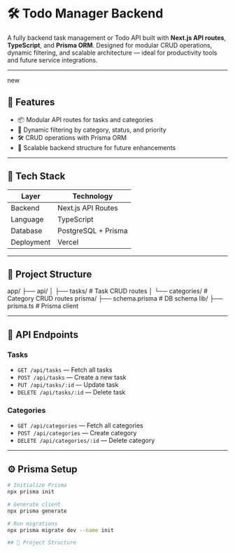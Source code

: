# 🛠️ Todo Manager Backend

A fully backend task management or Todo API built with **Next.js API routes**, **TypeScript**, and **Prisma ORM**. Designed for modular CRUD operations, dynamic filtering, and scalable architecture — ideal for productivity tools and future service integrations.

---



new
## 🚀 Features

- 📦 Modular API routes for tasks and categories
- 🧠 Dynamic filtering by category, status, and priority
- 🛠️ CRUD operations with Prisma ORM
- 🧱 Scalable backend structure for future enhancements

---

## 🧰 Tech Stack

| Layer      | Technology          |
| ---------- | ------------------- |
| Backend    | Next.js API Routes  |
| Language   | TypeScript          |
| Database   | PostgreSQL + Prisma |
| Deployment | Vercel              |

---

## 📂 Project Structure

app/ ├── api/ │ ├── tasks/ # Task CRUD routes │ └── categories/ # Category CRUD routes prisma/ ├── schema.prisma # DB schema lib/ ├── prisma.ts # Prisma client

---

## 🧪 API Endpoints

### Tasks

- `GET /api/tasks` — Fetch all tasks
- `POST /api/tasks` — Create a new task
- `PUT /api/tasks/:id` — Update task
- `DELETE /api/tasks/:id` — Delete task

### Categories

- `GET /api/categories` — Fetch all categories
- `POST /api/categories` — Create category
- `DELETE /api/categories/:id` — Delete category

---

## ⚙️ Prisma Setup

```bash
# Initialize Prisma
npx prisma init

# Generate client
npx prisma generate

# Run migrations
npx prisma migrate dev --name init

## 📂 Project Structure

```
